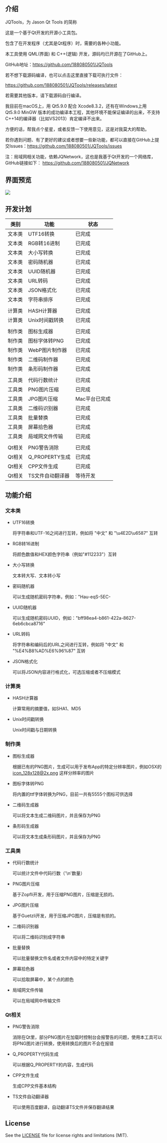 ## 介绍

JQTools，为 Jason Qt Tools 的简称

这是一个基于Qt开发的开源小工具包。

包含了在开发程序（尤其是Qt程序）时，需要的各种小功能。

本工具使用 QML(界面) 和 C++(逻辑) 开发，源码均已开源在了GitHub上。

GitHub地址：https://github.com/188080501/JQTools

若不想下载源码编译，也可以点击这里直接下载可执行文件：

https://github.com/188080501/JQTools/releases/latest

若需要其他版本，请下载源码自行编译。

我目前在macOS上，用 Qt5.9.0 配合 Xcode8.3.2，还有在Windows上用 Qt5.9.0 MinGW 版本的成功编译本工程，其他环境不能保证编译的出来，不支持C++14的编译器（比如VS2013）肯定编译不出来。

方便的话，帮我点个星星，或者反馈一下使用意见，这是对我莫大的帮助。

若你遇到问题、有了更好的建议或者想要一些新功能，都可以直接在GitHub上提交Issues：https://github.com/188080501/JQTools/issues

注：局域网相关功能，依赖JQNetwork，这也是我基于Qt开发的一个网络库，GitHub链接如下：
https://github.com/188080501/JQNetwork

## 界面预览

![](./preview/JQToolsPreview.png)

## 开发计划

类别|功能|状态
---|---|---
文本类|UTF16转换|已完成
文本类|RGB转16进制|已完成
文本类|大小写转换|已完成
文本类|密码随机器|已完成
文本类|UUID随机器|已完成
文本类|URL转码|已完成
文本类|JSON格式化|已完成
文本类|字符串排序|已完成
 | |
计算类|HASH计算器|已完成
计算类|Unix时间戳转换|已完成
 | |
制作类|图标生成器|已完成
制作类|图标字体转PNG|已完成
制作类|WebP图片制作器|已完成
制作类|二维码制作器|已完成
制作类|条形码制作器|已完成
 | |
工具类|代码行数统计|已完成
工具类|PNG图片压缩|已完成
工具类|JPG图片压缩|Mac平台已完成
工具类|二维码识别器|已完成
工具类|批量替换|已完成
工具类|屏幕拾色器|已完成
工具类|局域网文件传输|已完成
 | |
Qt相关|PNG警告消除|已完成
Qt相关|Q_PROPERTY生成|已完成
Qt相关|CPP文件生成|已完成
Qt相关|TS文件自动翻译器|等待开发

## 功能介绍
### 文本类

* UTF16转换

	将字符串和UTF-16之间进行互转，例如将 "中文" 和 "\u4E2D\u6587" 互转

* RGB转16进制

	将颜色数值和HEX颜色字符串（例如"#112233"）互转

* 大小写转换

	文本转大写、文本转小写

* 密码随机器

	可以生成随机密码字符串，例如："Hau-eqS-5EC-

* UUID随机器

	可以生成随机密码UUID，例如："bff98ea4-b861-422a-8627-6eb6cbca8716"

* URL转码

	将字符串和编码后的URL之间进行互转，例如将 "中文" 和 "%E4%B8%AD%E6%96%87" 互转

* JSON格式化

	可以将JSON内容进行格式化，可选压缩或者不压缩模式

### 计算类
* HASH计算器

	计算常用的摘要值，如SHA1、MD5

* Unix时间戳转换

	Unix时间戳与日期转换

### 制作类
* 图标生成器

	根据已有的PNG图片，生成可以用于发布App的特定分辨率图片，例如OSX的 icon_128x128@2x.png 这样分辨率的图片

* 图标字体转PNG

	将内置的ttf字体转换为PNG，目前一共有5555个图标可供选择

* 二维码生成器

	可以将文本生成二维码图片，并且保存为PNG

* 条形码生成器

	可以将文本生成条形码图片，并且保存为PNG

### 工具类
* 代码行数统计

	可以统计文件中代码行数（'\n'数量）

* PNG图片压缩

	基于Zopfli开发，用于压缩PNG图片，压缩是无损的。

* JPG图片压缩

	基于Guetzli开发，用于压缩JPG图片，压缩是有损的。

* 二维码识别器

	可以将二维码识别成字符串

* 批量替换

	可以批量替换文件名或者文件内容中的特定关键字

* 屏幕拾色器

	可以拾取屏幕中，某个点的颜色

* 局域网文件传输

	可以在局域网中传输文件

### Qt相关
* PNG警告消除

	消除在Qt里，部分PNG图片在加载时控制台会报警告的问题，使用本工具可以将PNG图片进行转换，使用转换后的图片不会在报错

* Q_PROPERTY代码生成

	可以根据Q_PROPERTY的内容，生成代码

* CPP文件生成

	生成CPP文件基本结构

* TS文件自动翻译器

	可以使用百度翻译，自动翻译TS文件并保存翻译结果


## License

See the [LICENSE](LICENSE.txt) file for license rights and limitations (MIT).
